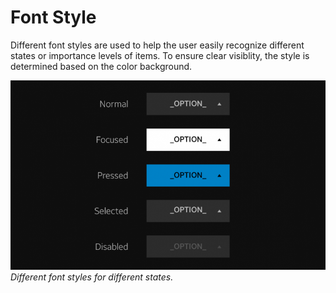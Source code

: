 # Font Style

Different font styles are used to help the user easily recognize different states or importance levels of items. To ensure clear visiblity, the style is determined based on the color background.

![font styles](media/st_04_font_style_states_re-850x511.png)<br>
*Different font styles for different states.*
